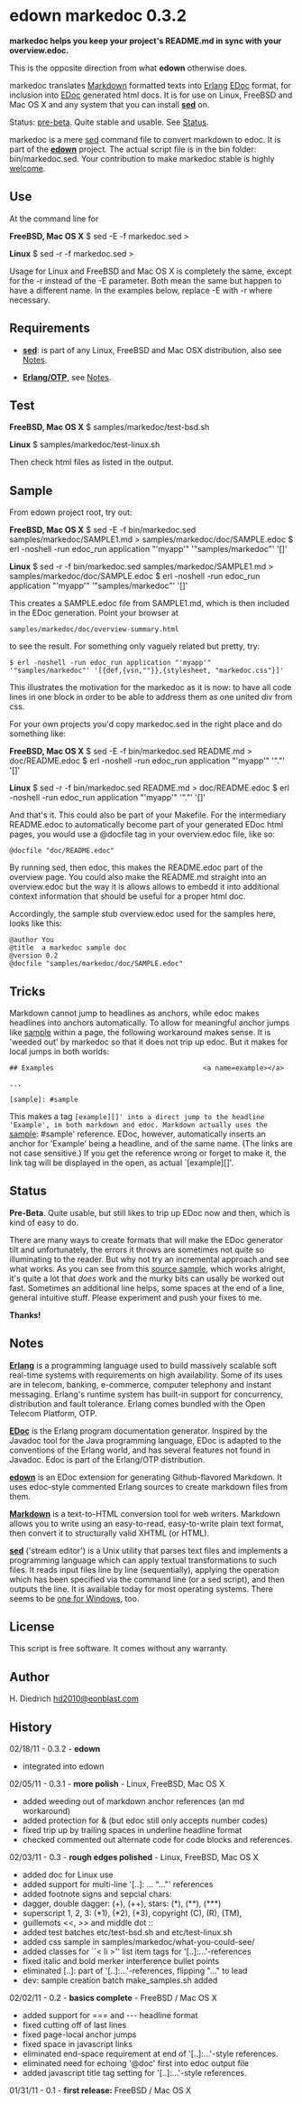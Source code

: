 edown markedoc 0.3.2
====================

**markedoc helps you keep your project's README.md in sync with your overview.edoc.**

This is the opposite direction from what **edown** otherwise does.

markedoc translates [Markdown][] formatted texts into [Erlang][] [EDoc][] format, for inclusion into [EDoc][] generated html docs. It is for use on Linux, FreeBSD and Mac OS X and any system that you can install  **[sed][Requirements]** on.

Status: [pre-beta][Status]. Quite stable and usable. See [Status][].

markedoc is a mere [sed][] command file to convert markdown to edoc. It is part of the **[edown][]** project. The actual script file is in the bin folder: bin/markedoc.sed. Your contribution to make markedoc stable is highly [welcome][issues].

[issues]: https://github.com/hdiedrich/markedoc/issues "Issue tracker"

Use                                                           <a name=Use></a>
---
At the command line for

**FreeBSD, Mac OS X**
	$ sed -E -f markedoc.sed <markdown file> > <edoc file>

**Linux**
	$ sed -r -f markedoc.sed <markdown file> > <edoc file>

Usage for Linux and FreeBSD and Mac OS X is completely the same, except for the -r instead of the -E parameter. Both mean the same but happen to have a different name. In the examples below, replace -E with -r where necessary.

Requirements                                          <a name=Requirements></a>
------------
* **[sed][]**: is part of any Linux, FreeBSD and Mac OSX distribution, also see [Notes][].

* **[Erlang/OTP][Erlang]**, see [Notes][].

Test                                                          <a name=Test></a>
----

 **FreeBSD, Mac OS X**
	$ samples/markedoc/test-bsd.sh

 **Linux**
	$ samples/markedoc/test-linux.sh

Then check html files as listed in the output.

Sample                                                      <a name=Sample></a>
------

From edown project root, try out:

 **FreeBSD, Mac OS X**
	$ sed -E -f bin/markedoc.sed samples/markedoc/SAMPLE1.md > samples/markedoc/doc/SAMPLE.edoc
	$ erl -noshell -run edoc_run application "'myapp'" '"samples/markedoc"' '[]'

 **Linux**
	$ sed -r -f bin/markedoc.sed samples/markedoc/SAMPLE1.md > samples/markedoc/doc/SAMPLE.edoc
	$ erl -noshell -run edoc_run application "'myapp'" '"samples/markedoc"' '[]'

This creates a SAMPLE.edoc file from SAMPLE1.md, which is then included in the EDoc generation. Point your browser at

	samples/markedoc/doc/overview-summary.html

to see the result. For something only vaguely related but pretty, try:

	$ erl -noshell -run edoc_run application "'myapp'" '"samples/markedoc"' '[{def,{vsn,""}},{stylesheet, "markedoc.css"}]'

This illustrates the motivation for the markedoc as it is now: to have all code lines in one block in order to be able to address them as one united div from css.

For your own projects you'd copy markedoc.sed in the right place and do something like:

 **FreeBSD, Mac OS X**
	$ sed -E -f bin/markedoc.sed README.md > doc/README.edoc
	$ erl -noshell -run edoc_run application "'myapp'" '"."' '[]'

 **Linux**
	$ sed -r -f bin/markedoc.sed README.md > doc/README.edoc
	$ erl -noshell -run edoc_run application "'myapp'" '"."' '[]'

And that's it. This could also be part of your Makefile. For the intermediary README.edoc to automatically become part of your generated EDoc html pages, you would use a @docfile tag in your overview.edoc file, like so:

	@docfile "doc/README.edoc"

By running sed, then edoc, this makes the README.edoc part of the overview page. You could also make the README.md straight into an overview.edoc but the way it is allows allows to embedd it into additional context information that should be useful for a proper html doc.

Accordingly, the sample stub overview.edoc used for the samples here, looks like this:

	@author You
	@title  a markedoc sample doc
	@version 0.2
	@docfile "samples/markedoc/doc/SAMPLE.edoc"

Tricks                                                       <a name=Tricks></a>
------

Markdown cannot jump to headlines as anchors, while edoc makes headlines into anchors automatically. To allow for meaningful anchor jumps like [sample][] within a page, the following workaround makes sense. It is 'weeded out' by markedoc so that it does not trip up edoc. But it makes for local jumps in
both worlds:

	## Examples                                     <a name=example></a>

	...

	[sample]: #sample


This makes a tag `[example][]' into a direct jump to the headline 'Example', in both markdown and edoc.
Markdown actually uses the `[sample]: #sample' reference. EDoc, however, automatically inserts an anchor for 'Example' being a headline, and of the same name. (The links are not case sensitive.)
If you get the reference wrong or forget to make it, the link tag will be displayed in the open, as actual `[example][]'.


Status                                                       <a name=Status></a>
------

 **Pre-Beta**. Quite usable, but still likes to trip up EDoc now and then, which is kind of easy to do.

There are  many ways to create formats that will make the EDoc generator tilt and unfortunately, the errors it throws are sometimes not quite so illuminating to the reader. But why not try an incremental approach and see what works. As you can see from this [source sample][sample], which works alright, it's quite a lot that *does* work and the murky bits can usally be worked out fast. Sometimes an additional line helps, some spaces at the end of a line, general intuitive stuff. Please experiment and push your fixes to me.

 **Thanks!**

Notes                                                         <a name=Notes></a>
-----

 **[Erlang][]** is a programming language used to build massively scalable soft real-time systems with requirements on high availability. Some of its uses are in telecom, banking, e-commerce, computer telephony and instant messaging. Erlang's runtime system has built-in support for concurrency, distribution and fault tolerance. Erlang comes bundled with the Open Telecom Platform, OTP.

[Erlang]: http://www.erlang.org/doc/

 **[EDoc][]** is the Erlang program documentation generator. Inspired by the Javadoc tool for the Java programming language, EDoc is adapted to the conventions of the Erlang world, and has several features not found in Javadoc. Edoc is part of the Erlang/OTP distribution.

[EDoc]: http://www.erlang.org/doc/apps/edoc/chapter.html

 **[edown][]** is an EDoc extension for generating Github-flavored Markdown. It uses edoc-style commented Erlang sources to create markdown files from them.

[edown]: https://github.com/uwiger/edown

 **[Markdown][]** is a text-to-HTML conversion tool for web writers. Markdown allows you to write using an easy-to-read, easy-to-write plain text format, then convert it to structurally valid XHTML (or HTML).

[Markdown]: http://daringfireball.net/projects/markdown/

 **[sed][]** ('stream editor') is a Unix utility that parses text files and implements a programming language which can apply textual transformations to such files. It reads input files line by line (sequentially), applying the operation which has been specified via the command line (or a sed script), and then outputs the line. It is available today for most operating systems. There seems to be [one for Windows][winsed], too.

[sed]: http://en.wikipedia.org/wiki/Sed
[winsed]: http://gnuwin32.sourceforge.net/packages/sed.htm
[sample]: https://github.com/Eonblast/Emysql/raw/master/README.md "This markdown file is translated alright by markedoc."


License
-------
This script is free software. It comes without any warranty.

Author
------
H. Diedrich <hd2010@eonblast.com>

History
-------

02/18/11 - 0.3.2 - **edown**

* integrated into edown

02/05/11 - 0.3.1 - **more polish** - Linux, FreeBSD, Mac OS X

* added weeding out of markdown anchor references (an md workaround)
* added protection for & (but edoc still only accepts number codes)
* fixed trip up by trailing spaces in underline headline format
* checked commented out alternate code for code blocks and references.

02/03/11 - 0.3 - **rough edges polished** - Linux, FreeBSD, Mac OS X

* added doc for Linux use
* added support for multi-line '[..]: ... "..."' references
* added footnote signs and sepcial chars:
* dagger, double dagger: (+), (++), stars: (\*), (\*\*), (\*\*\*)
* superscript 1, 2, 3: (\*1), (\*2), (\*3), copyright (C), (R), (TM),
* guillemots <<, >> and middle dot ::
* added test batches etc/test-bsd.sh and etc/test-linux.sh
* added css sample in samples/markedoc/what-you-could-see/
* added classes for ``< li >'' list item tags for '[..]:...'-references
* fixed italic and bold merker interference bullet points
* eliminated [..]: part of '[..]:...'-references, flipping "..." to lead
* dev: sample creation batch make_samples.sh added

02/02/11 - 0.2 - **basics complete** - FreeBSD / Mac OS X

* added support for === and --- headline format
* fixed cutting off of last lines
* fixed page-local anchor jumps
* fixed space in javascript links
* eliminated end-space requirement at end of '[..]:...'-style references.
* eliminated need for echoing '@doc' first into edoc output file
* added javascript title tag setting for '[..]:...'-style references.

01/31/11 - 0.1 - **first release:** FreeBSD / Mac OS X

[Requirements]: #Requirements
[Status]: #Status
[Notes]: #Notes
[Test]: #Test
